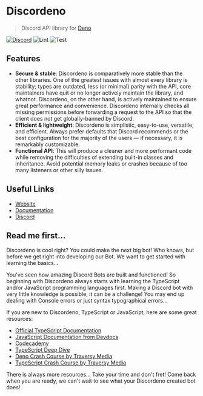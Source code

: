 # Discordeno

> Discord API library for [Deno](https://deno.land)

[![Discord](https://img.shields.io/discord/785384884197392384?color=7289da&logo=discord&logoColor=dark)](https://discord.com/invite/5vBgXk3UcZ)
![Lint](https://github.com/discordeno/discordeno/workflows/Lint/badge.svg)
![Test](https://github.com/discordeno/discordeno/workflows/Test/badge.svg)

## Features

- **Secure & stable**: Discordeno is comparatively more stable than the other libraries. One of the greatest issues with almost every library is stability; types are outdated, less (or minimal) parity with the API, core maintainers have quit or no longer actively maintain the library, and whatnot. Discordeno, on the other hand, is actively maintained to ensure great performance and convenience. Discordeno internally checks all missing permissions before forwarding a request to the API so that the client does not get globally-banned by Discord.
- **Efficient & lightweight**: Discordeno is simplistic, easy-to-use, versatile, and efficient. Always prefer defaults that Discord recommends or the best configuration for the majority of the users ― if necessary, it is remarkably customizable.
- **Functional API**: This will produce a cleaner and more performant code while removing the difficulties of extending built-in classes and inheritance. Avoid potential memory leaks or crashes because of too many listeners or other silly issues.

## Useful Links

- [Website](https://discordeno.mod.land)
- [Documentation](https://doc.deno.land/https/deno.land/x/discordeno/mod.ts)
- [Discord](https://discord.com/invite/5vBgXk3UcZ)

## Read me first...

Discordeno is cool right? You could make the next big bot! Who knows, but before
we get right into developing our Bot. We want to get started with learning the
basics...

You've seen how amazing Discord Bots are built and functioned! So beginning with
Discordeno always starts with learning the TypeScript and/or JavaScript
programming languages first. Making a Discord bot with very little knowledge is
possible, it can be a challenge! You may end up dealing with Console errors or
just syntax typographical errors...

If you are new to Discordeno, TypeScript or JavaScript, here are some great
resources:

- [Official TypeScript Documentation](https://www.typescriptlang.org/docs/home.html)
- [JavaScript Documentation from Devdocs](https://devdocs.io/javascript/)
- [Codecademy](https://www.codecademy.com/)
- [TypeScript Deep Dive](https://basarat.gitbook.io/typescript/)
- [Deno Crash Course by Traversy Media](https://www.youtube.com/watch?v=NHHhiqwcfRM)
- [TypeScript Crash Course by Traversy
  Media](https://www.youtube.com/watch?v=rAy_3SIqT-E)

There is always more resources... Take your time and don't fret! Come back when
you are ready, we can't wait to see what your Discordeno created bot does!
